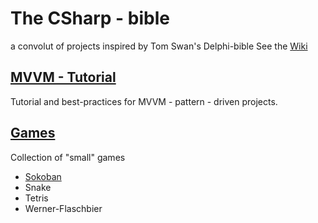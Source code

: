# The CSharp - bible
a convolut of projects inspired by Tom Swan's Delphi-bible
See the [Wiki](/joecare99/CSharp/wiki/CSharpBible)

## [MVVM - Tutorial](MVVM-Tutorial)
Tutorial and best-practices for MVVM - pattern - driven projects.

## [Games](Games) 
Collection of "small" games
- [Sokoban](Games/Sokoban-base)
- Snake
- Tetris
- Werner-Flaschbier
